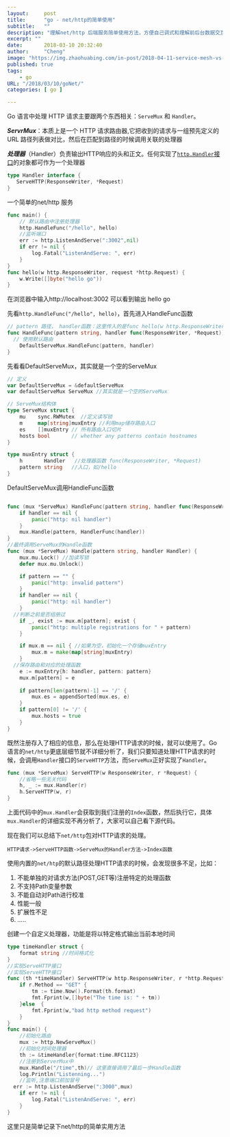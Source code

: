 ```yaml
---
layout:     post
title:      "go - net/http的简单使用"
subtitle:   ""
description: "理解net/http 后端服务简单使用方法，方便自己调式和理解前后台数据交互"
excerpt: ""
date:       2018-03-10 20:32:40
author:     "Cheng"
image: "https://img.zhaohuabing.com/in-post/2018-04-11-service-mesh-vs-api-gateway/background.jpg"
published: true
tags:
    - go
URL: "/2018/03/10/goNet/"
categories: [ go ]

---
```


Go 语言中处理 HTTP 请求主要跟两个东西相关：`ServeMux` 和 `Handler`。

***ServrMux***：本质上是一个 HTTP 请求路由器,它把收到的请求与一组预先定义的 URL 路径列表做对比，然后在匹配到路径的时候调用关联的处理器

***处理器***（Handler）负责输出HTTP响应的头和正文。任何实现了[`http.Handler`接口](http://golang.org/pkg/net/http/#Handler)的对象都可作为一个处理器

```go
type Handler interface {
   ServeHTTP(ResponseWriter, *Request)
}
```

一个简单的net/http 服务

```go
func main() {
	// 默认路由中注册处理器
	http.HandleFunc("/hello", hello)
	//监听端口
	err := http.ListenAndServe(":3002",nil)
	if err != nil {
		log.Fatal("ListenAndServe: ", err)
	}
}
func hello(w http.ResponseWriter, request *http.Request) {
	w.Write([]byte("hello go"))
}
```

在浏览器中输入http://localhost:3002 可以看到输出 hello go

先看`http.HandleFunc("/hello", hello)`，首先进入HandleFunc函数

```go
// pattern 路径， handler函数：这里传入的是func hello(w http.ResponseWriter, request *http.Request)
func HandleFunc(pattern string, handler func(ResponseWriter, *Request)) {
  // 使用默认路由
	DefaultServeMux.HandleFunc(pattern, handler)
}
```

先看看DefaultServeMux，其实就是一个空的ServeMux

```go
// 定义
var DefaultServeMux = &defaultServeMux
var defaultServeMux ServeMux //其实就是一个空的ServeMux

// ServeMux结构体
type ServeMux struct {
	mu    sync.RWMutex  //定义读写锁
	m     map[string]muxEntry //利用map储存路由入口
	es    []muxEntry // 所有路由入口切片
	hosts bool       // whether any patterns contain hostnames
}

type muxEntry struct {
	h       Handler   //处理器函数 func(ResponseWriter, *Request)
	pattern string   //入口，如/hello
}

```

DefaultServeMux调用HandleFunc函数

```go

func (mux *ServeMux) HandleFunc(pattern string, handler func(ResponseWriter, *Request)) {
	if handler == nil {
		panic("http: nil handler")
	}
	mux.Handle(pattern, HandlerFunc(handler))
}
//最终调用ServeMux的Handle函数
func (mux *ServeMux) Handle(pattern string, handler Handler) {
	mux.mu.Lock() //加读写锁
	defer mux.mu.Unlock()

	if pattern == "" {
		panic("http: invalid pattern")
	}
	if handler == nil {
		panic("http: nil handler")
	}
  //判断之前是否组册过
	if _, exist := mux.m[pattern]; exist {
		panic("http: multiple registrations for " + pattern)
	}

	if mux.m == nil { //如果为空，初始化一个存储muxEntry
		mux.m = make(map[string]muxEntry)
	}
  //保存路由和对应的处理函数
	e := muxEntry{h: handler, pattern: pattern}
	mux.m[pattern] = e 
  
	if pattern[len(pattern)-1] == '/' {
		mux.es = appendSorted(mux.es, e)
	}
	if pattern[0] != '/' {
		mux.hosts = true
	}
}
```

既然注册存入了相应的信息，那么在处理HTTP请求的时候，就可以使用了。Go语言的`net/http`更底层细节就不详细分析了，我们只要知道处理HTTP请求的时候，会调用`Handler`接口的`ServeHTTP`方法，而`ServeMux`正好实现了`Handler`。

```go
func (mux *ServeMux) ServeHTTP(w ResponseWriter, r *Request) {
	//省略一些无关代码
	h, _ := mux.Handler(r)
	h.ServeHTTP(w, r)
}
```

上面代码中的`mux.Handler`会获取到我们注册的`Index`函数，然后执行它，具体`mux.Handler`的详细实现不再分析了，大家可以自己看下源代码。

现在我们可以总结下`net/http`包对HTTP请求的处理。

```
HTTP请求->ServeHTTP函数->ServeMux的Handler方法->Index函数
```

使用内置的`net/htp`的默认路径处理HTTP请求的时候，会发现很多不足，比如：

1. 不能单独的对请求方法(POST,GET等)注册特定的处理函数
2. 不支持Path变量参数
3. 不能自动对Path进行校准
4. 性能一般
5. 扩展性不足
6. .....

创建一个自定义处理器，功能是将以特定格式输出当前本地时间

```go
type timeHandler struct {
	format string //时间格式化
}
//实现ServeHTTP接口
//实现ServeHTTP接口
func (th *timeHandler) ServeHTTP(w http.ResponseWriter, r *http.Request)  {
	if r.Method == "GET" {
		tm := time.Now().Format(th.format)
		fmt.Fprint(w,[]byte("The time is: " + tm))
	}else  {
		fmt.Fprint(w,"bad http method request")
	}
}
func main() {
	//初始化路由
	mux := http.NewServeMux()
	//初始化时间处理器
	th := &timeHandler{format:time.RFC1123}
  	//注册到ServerMux中
	mux.Handle("/time",th)// 这里直接调用了最后一步Handle函数
	log.Println("Listenning...")
	//监听,注意端口前加冒号
  err := http.ListenAndServe(":3000",mux)
	if err != nil {
		log.Fatal("ListenAndServe: ", err)
	}
}
```

这里只是简单记录下net/http的简单实用方法



















